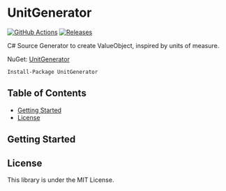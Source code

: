 UnitGenerator
===
[![GitHub Actions](https://github.com/Cysharp/UnitGenerator/workflows/Build-Debug/badge.svg)](https://github.com/Cysharp/UnitGenerator/actions) [![Releases](https://img.shields.io/github/release/Cysharp/UnitGenerator.svg)](https://github.com/Cysharp/UnitGenerator/releases)

C# Source Generator to create ValueObject, inspired by units of measure.

NuGet: [UnitGenerator](https://www.nuget.org/packages/UnitGenerator)

```
Install-Package UnitGenerator
```

<!-- START doctoc generated TOC please keep comment here to allow auto update -->
<!-- DON'T EDIT THIS SECTION, INSTEAD RE-RUN doctoc TO UPDATE -->
## Table of Contents

- [Getting Started](#getting-started)
- [License](#license)

<!-- END doctoc generated TOC please keep comment here to allow auto update -->

Getting Started
---




License
---
This library is under the MIT License.
